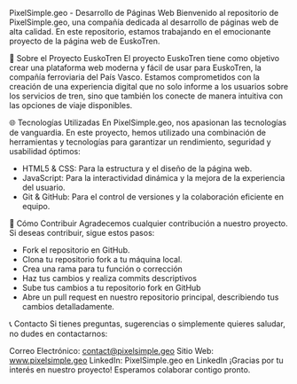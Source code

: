 PixelSimple.geo - Desarrollo de Páginas Web
Bienvenido al repositorio de PixelSimple.geo, una compañía dedicada al desarrollo de páginas web de alta calidad. 
En este repositorio, estamos trabajando en el emocionante proyecto de la página web de EuskoTren.

🚂 Sobre el Proyecto EuskoTren
El proyecto EuskoTren tiene como objetivo crear una plataforma web moderna y fácil de usar para EuskoTren, la compañía ferroviaria del País Vasco. 
Estamos comprometidos con la creación de una experiencia digital que no solo informe a los usuarios sobre los servicios de tren, sino que también los conecte de manera intuitiva con las opciones de viaje disponibles.

🌐 Tecnologías Utilizadas
En PixelSimple.geo, nos apasionan las tecnologías de vanguardia. En este proyecto, 
hemos utilizado una combinación de herramientas y tecnologías para garantizar un rendimiento, seguridad y usabilidad óptimos:

  - HTML5 & CSS: Para la estructura y el diseño de la página web.
  - JavaScript: Para la interactividad dinámica y la mejora de la experiencia del usuario.
  - Git & GitHub: Para el control de versiones y la colaboración eficiente en equipo.

🚀 Cómo Contribuir
Agradecemos cualquier contribución a nuestro proyecto. Si deseas contribuir, sigue estos pasos:
  - Fork el repositorio en GitHub.
  - Clona tu repositorio fork a tu máquina local.
  - Crea una rama para tu función o corrección
  - Haz tus cambios y realiza commits descriptivos
  - Sube tus cambios a tu repositorio fork en GitHub
  - Abre un pull request en nuestro repositorio principal, describiendo tus cambios detalladamente.

📞 Contacto
Si tienes preguntas, sugerencias o simplemente quieres saludar, no dudes en contactarnos:

  Correo Electrónico: contact@pixelsimple.geo
  Sitio Web: www.pixelsimple.geo
  LinkedIn: PixelSimple.geo en LinkedIn
  ¡Gracias por tu interés en nuestro proyecto! Esperamos colaborar contigo pronto.
